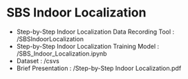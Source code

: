 # SBS Indoor Localization
- Step-by-Step Indoor Localization Data Recording Tool : /SBSIndoorLocalization
- Step-by-Step Indoor Localization Training Model : /SBS_Indoor_Localization.ipynb
- Dataset : /csvs
- Brief Presentation : /Step-by-Step Indoor Localization.pdf